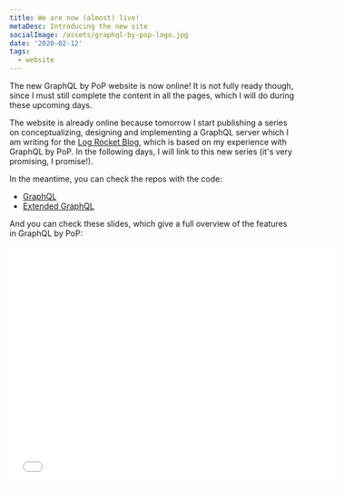 ```yaml
---
title: We are now (almost) live!
metaDesc: Introducing the new site
socialImage: /assets/graphql-by-pop-logo.jpg
date: '2020-02-12'
tags:
  - website
---
```


The new GraphQL by PoP website is now online! It is not fully ready though, since I must still complete the content in all the pages, which I will do during these upcoming days.

The website is already online because tomorrow I start publishing a series on conceptualizing, designing and implementing a GraphQL server which I am writing for the [Log Rocket Blog](https://blog.logrocket.com), which is based on my experience with GraphQL by PoP. In the following days, I will link to this new series (it's very promising, I promise!).

In the meantime, you can check the repos with the code:

- [GraphQL](https://github.com/getpop/graphql)
- [Extended GraphQL](https://github.com/getpop/api-graphql)

And you can check these slides, which give a full overview of the features in GraphQL by PoP:

<iframe src="//slides.com/leoloso/graphql/embed" width="576" height="420" scrolling="no" frameborder="0" webkitallowfullscreen mozallowfullscreen allowfullscreen></iframe>
